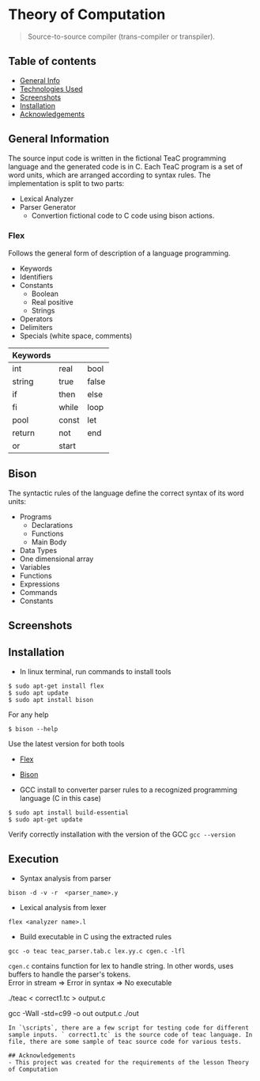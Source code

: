 # Theory of Computation
> Source-to-source compiler (trans-compiler or transpiler).
## Table of contents
* [General Info](#general-information)
* [Technologies Used](#technologies-used)
* [Screenshots](#screenshots)
* [Installation](#installation)
* [Acknowledgements](#acknowledgements)

## General Information
The source input code is written in the fictional TeaC programming language and the generated code
is in C. Each TeaC program is a set of word units, which are arranged according to syntax rules.
The implementation is split to two parts:
* Lexical Analyzer
* Parser Generator
  * Convertion fictional code to C code using bison actions.   

### Flex
Follows the general form of description of a language programming.
* Keywords
* Identifiers
* Constants
    * Boolean
    * Real positive
    * Strings
* Operators
* Delimiters
* Specials (white space, comments)


| Keywords |     |  |
| ------------- | ------------- | ------------  |
| int  | real  | bool  |
| string  | true| false  |
| if  | then  | else  |
| fi  | while  | loop |
| pool  | const  | let  |
| return  | not  | end  |
| or  | start  |   |

## Bison
The syntactic rules of the language define the correct syntax of its word units:
* Programs
    * Declarations
    * Functions
    * Main Body 
* Data Types
* One dimensional array
* Variables
* Functions
* Expressions
* Commands
* Constants



## Screenshots

## Installation
* In linux terminal, run commands to install tools
```
$ sudo apt-get install flex
$ sudo apt update
$ sudo apt install bison
```


For any help 
```
$ bison --help
```
Use the latest version for both tools <br>
* [Flex](https://github.com/westes/flex) 
* [Bison](https://github.com/akimd/bison)


* GCC install to converter parser rules to a recognized programming language (C in this case)
```
$ sudo apt install build-essential
$ sudo apt-get update
```
Verify correctly installation with the version of the GCC
```gcc --version```

## Execution
* Syntax analysis from parser
```
bison -d -v -r  <parser_name>.y
```
* Lexical analysis from lexer
```
flex <analyzer name>.l
```
* Build executable in C using the extracted rules
```
gcc -o teac teac_parser.tab.c lex.yy.c cgen.c -lfl
```
```cgen.c``` contains function for lex to handle string. In other words, uses buffers to handle the parser's tokens. <br>
Error in stream => Error in syntax => No executable <br>



./teac < correct1.tc > output.c

gcc -Wall -std=c99 -o out output.c
./out
```
In `\scripts`, there are a few script for testing code for different sample inputs. ` correct1.tc` is the source code of teac language. In file, there are some sample of teac source code for various tests.

## Acknowledgements
- This project was created for the requirements of the lesson Theory of Computation

